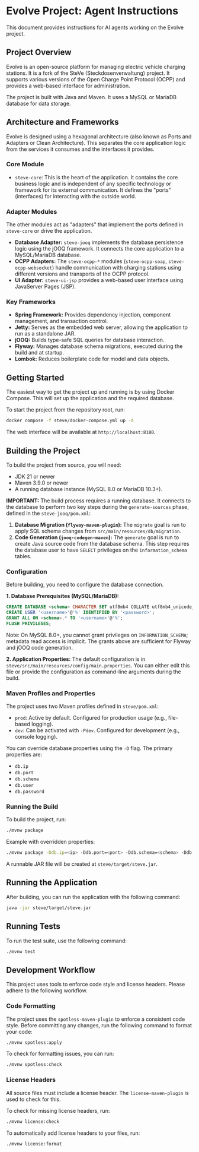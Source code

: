 # Evolve Project: Agent Instructions

This document provides instructions for AI agents working on the Evolve project.

## Project Overview

Evolve is an open-source platform for managing electric vehicle charging stations. It is a fork of the SteVe (Steckdosenverwaltung) project. It supports various versions of the Open Charge Point Protocol (OCPP) and provides a web-based interface for administration.

The project is built with Java and Maven. It uses a MySQL or MariaDB database for data storage.

## Architecture and Frameworks

Evolve is designed using a hexagonal architecture (also known as Ports and Adapters or Clean Architecture). This separates the core application logic from the services it consumes and the interfaces it provides.

### Core Module

-   `steve-core`: This is the heart of the application. It contains the core business logic and is independent of any specific technology or framework for its external communication. It defines the "ports" (interfaces) for interacting with the outside world.

### Adapter Modules

The other modules act as "adapters" that implement the ports defined in `steve-core` or drive the application.

-   **Database Adapter:** `steve-jooq` implements the database persistence logic using the jOOQ framework. It connects the core application to a MySQL/MariaDB database.
-   **OCPP Adapters:** The `steve-ocpp-*` modules (`steve-ocpp-soap`, `steve-ocpp-websocket`) handle communication with charging stations using different versions and transports of the OCPP protocol.
-   **UI Adapter:** `steve-ui-jsp` provides a web-based user interface using JavaServer Pages (JSP).

### Key Frameworks

-   **Spring Framework:** Provides dependency injection, component management, and transaction control.
-   **Jetty:** Serves as the embedded web server, allowing the application to run as a standalone JAR.
-   **jOOQ:** Builds type-safe SQL queries for database interaction.
-   **Flyway:** Manages database schema migrations, executed during the build and at startup.
-   **Lombok:** Reduces boilerplate code for model and data objects.

## Getting Started

The easiest way to get the project up and running is by using Docker Compose. This will set up the application and the required database.

To start the project from the repository root, run:
```bash
docker compose -f steve/docker-compose.yml up -d
```
The web interface will be available at `http://localhost:8180`.

## Building the Project

To build the project from source, you will need:
-   JDK 21 or newer
-   Maven 3.9.0 or newer
-   A running database instance (MySQL 8.0 or MariaDB 10.3+).

**IMPORTANT:** The build process requires a running database. It connects to the database to perform two key steps during the `generate-sources` phase, defined in the `steve-jooq/pom.xml`:

1.  **Database Migration (`flyway-maven-plugin`):** The `migrate` goal is run to apply SQL schema changes from `src/main/resources/db/migration`.
2.  **Code Generation (`jooq-codegen-maven`):** The `generate` goal is run to create Java source code from the database schema. This step requires the database user to have `SELECT` privileges on the `information_schema` tables.

### Configuration

Before building, you need to configure the database connection.

**1. Database Prerequisites (MySQL/MariaDB):**
```sql
CREATE DATABASE <schema> CHARACTER SET utf8mb4 COLLATE utf8mb4_unicode_ci;
CREATE USER '<username>'@'%' IDENTIFIED BY '<password>';
GRANT ALL ON <schema>.* TO '<username>'@'%';
FLUSH PRIVILEGES;
```
Note: On MySQL 8.0+, you cannot grant privileges on `INFORMATION_SCHEMA`; metadata read access is implicit. The grants above are sufficient for Flyway and jOOQ code generation.

**2. Application Properties:**
The default configuration is in `steve/src/main/resources/config/main.properties`. You can either edit this file or provide the configuration as command-line arguments during the build.

### Maven Profiles and Properties

The project uses two Maven profiles defined in `steve/pom.xml`:
-   `prod`: Active by default. Configured for production usage (e.g., file-based logging).
-   `dev`: Can be activated with `-Pdev`. Configured for development (e.g., console logging).

You can override database properties using the `-D` flag. The primary properties are:
-   `db.ip`
-   `db.port`
-   `db.schema`
-   `db.user`
-   `db.password`

### Running the Build

To build the project, run:
```bash
./mvnw package
```

Example with overridden properties:
```bash
./mvnw package -Ddb.ip=<ip> -Ddb.port=<port> -Ddb.schema=<schema> -Ddb.user=<username> -Ddb.password=<password>
```

A runnable JAR file will be created at `steve/target/steve.jar`.

## Running the Application

After building, you can run the application with the following command:
```bash
java -jar steve/target/steve.jar
```

## Running Tests

To run the test suite, use the following command:
```bash
./mvnw test
```

## Development Workflow

This project uses tools to enforce code style and license headers. Please adhere to the following workflow.

### Code Formatting

The project uses the `spotless-maven-plugin` to enforce a consistent code style. Before committing any changes, run the following command to format your code:
```bash
./mvnw spotless:apply
```

To check for formatting issues, you can run:
```bash
./mvnw spotless:check
```

### License Headers

All source files must include a license header. The `license-maven-plugin` is used to check for this.

To check for missing license headers, run:
```bash
./mvnw license:check
```

To automatically add license headers to your files, run:
```bash
./mvnw license:format
```
